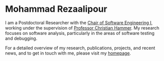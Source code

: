 # Mohammad Rezaalipour

I am a Postdoctoral Researcher with the 
[Chair of Software Engineering I](https://www.fim.uni-passau.de/en/software-engineering-i),
working under the supervision of 
[Professor Christian Hammer](https://www.fim.uni-passau.de/en/software-engineering-i/translate-to-englisch-lehrstuhlteam/translate-to-englisch-lehrstuhlinhaber?config_id=a8d16e612076595e5b55aa227262539d&group_id=&module=TemplatePersondetails&range_id=d33789fe6848842635609cb3c3a3ff66&target=289537&username=hammer50&cHash=55277529dcf6fec1edb321830f19affd).
My research focuses on software analysis, particularly in the areas of software testing and debugging.

For a detailed overview of my research, publications, projects, and recent news, and to get in touch with me, please visit my [homepage](https://mohrez86.github.io).
